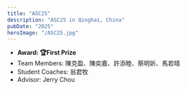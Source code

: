 ```yaml
---
title: "ASC25"
description: "ASC25 in Qinghai, China"
pubDate: "2025"
heroImage: "/ASC25.jpg"
---
```


- **Award: 🏆First Prize**
- Team Members: 陳克盈、陳奕嘉、許添睦、蔡明妡、馬若晴
- Student Coaches: 翁君牧
- Advisor: Jerry Chou

<!-- Read our blog post: [link](/blog/asc24) -->
